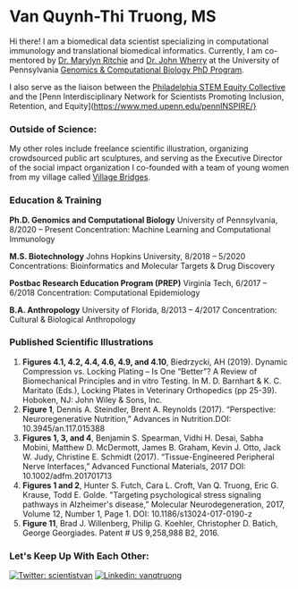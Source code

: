 # Van Quynh-Thi Truong, MS
Hi there! I am a biomedical data scientist specializing in computational immunology and translational biomedical informatics. Currently, I am co-mentored by [Dr. Marylyn Ritchie](https://www.med.upenn.edu/pcpm/marylyn-d-ritchie-phd.html) and [Dr. John Wherry](https://www.med.upenn.edu/wherrylab/) at the University of Pennsylvania [Genomics & Computational Biology PhD Program](https://www.med.upenn.edu/gcb/).

I also serve as the liaison between the [Philadelphia STEM Equity Collective](https://www.philastemeco.org/equity-collective) and the [Penn Interdisciplinary Network for Scientists Promoting Inclusion, Retention, and Equity](https://www.med.upenn.edu/pennINSPIRE/}

### Outside of Science:
My other roles include freelance scientific illustration, organizing crowdsourced public art sculptures, and serving as the Executive Director of the social impact organization I co-founded with a team of young women from my village called [Village Bridges](www.villagebridges.org).

### Education & Training
**Ph.D. Genomics and Computational Biology**
University of Pennsylvania, 8/2020 – Present
Concentration: Machine Learning and Computational Immunology

**M.S. Biotechnology**
Johns Hopkins University, 8/2018 – 5/2020
Concentrations: Bioinformatics and Molecular Targets 
& Drug Discovery

**Postbac Research Education Program (PREP)**
Virginia Tech, 6/2017 – 6/2018
Concentration: Computational Epidemiology

**B.A. Anthropology**
University of Florida, 8/2013 – 4/2017
Concentration: Cultural & Biological Anthropology

### Published Scientific Illustrations
1.	**Figures 4.1, 4.2, 4.4, 4.6, 4.9, and 4.10**, Biedrzycki, AH (2019). Dynamic Compression vs. Locking Plating – Is One “Better”? A Review of Biomechanical Principles and in vitro Testing. In M. D. Barnhart & K. C. Maritato (Eds.), Locking Plates in Veterinary Orthopedics (pp 25-39). Hoboken, NJ: John Wiley & Sons, Inc. 
2.	**Figure 1**, Dennis A. Steindler, Brent A. Reynolds (2017). “Perspective: Neuroregenerative Nutrition,” Advances in Nutrition.DOI: 10.3945/an.117.015388
3.	**Figures 1, 3, and 4**, Benjamin S. Spearman, Vidhi H. Desai, Sabha Mobini, Matthew D. McDermott, James B. Graham, Kevin J. Otto, Jack W. Judy, Christine E. Schmidt (2017). “Tissue-Engineered Peripheral Nerve Interfaces,” Advanced Functional Materials, 2017 DOI: 10.1002/adfm.201701713
4.	**Figures 1 and 2**, Hunter S. Futch, Cara L. Croft, Van Q. Truong, Eric G. Krause, Todd E. Golde. "Targeting psychological stress signaling pathways in Alzheimer's disease,” Molecular Neurodegeneration, 2017, Volume 12, Number 1, Page 1. DOI: 10.1186/s13024-017-0190-z
5.	**Figure 11**, Brad J. Willenberg, Philip G. Koehler, Christopher D. Batich, George Georgiades. Patent # US 9,258,988 B2, 2016.

### Let's Keep Up With Each Other:
[![Twitter: scientistvan](https://img.shields.io/twitter/follow/scientistvan?style=for-the-badge)](https://twitter.com/scientistvan)
[![Linkedin: vanqtruong](https://img.shields.io/badge/-vanqtruong-blue?style=for-the-badge&logo=Linkedin&logoColor=white&link=https://www.linkedin.com/in/vanqtruong/)](https://www.linkedin.com/in/vanqtruong/)
